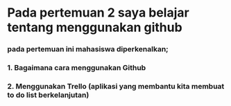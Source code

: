 # Pada pertemuan 2 saya belajar tentang menggunakan github
### pada pertemuan ini mahasiswa diperkenalkan;
### 1. Bagaimana cara menggunakan Github
### 2. Menggunakan Trello (aplikasi yang membantu kita membuat to do list berkelanjutan)
